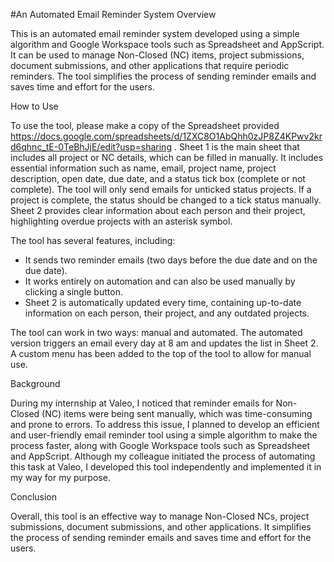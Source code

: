 #An Automated Email Reminder System
Overview

This is an automated email reminder system developed using a simple algorithm and Google Workspace tools such as Spreadsheet and AppScript. It can be used to manage Non-Closed (NC) items, project submissions, document submissions, and other applications that require periodic reminders. The tool simplifies the process of sending reminder emails and saves time and effort for the users.

How to Use

To use the tool, please make a copy of the Spreadsheet provided https://docs.google.com/spreadsheets/d/1ZXC8O1AbQhh0zJP8Z4KPwv2krd6qhnc_tE-0TeBhJjE/edit?usp=sharing
 . Sheet 1 is the main sheet that includes all project or NC details, which can be filled in manually. It includes essential information such as name, email, project name, project description, open date, due date, and a status tick box (complete or not complete). The tool will only send emails for unticked status projects. If a project is complete, the status should be changed to a tick status manually. Sheet 2 provides clear information about each person and their project, highlighting overdue projects with an asterisk symbol.

The tool has several features, including:

- It sends two reminder emails (two days before the due date and on the due date).
- It works entirely on automation and can also be used manually by clicking a single button.
- Sheet 2 is automatically updated every time, containing up-to-date information on each person, their project, and any outdated projects.

The tool can work in two ways: manual and automated. The automated version triggers an email every day at 8 am and updates the list in Sheet 2. A custom menu has been added to the top of the tool to allow for manual use.

Background

During my internship at Valeo, I noticed that reminder emails for Non-Closed (NC) items were being sent manually, which was time-consuming and prone to errors. To address this issue, I planned to develop an efficient and user-friendly email reminder tool using a simple algorithm to make the process faster, along with Google Workspace tools such as Spreadsheet and AppScript. Although my colleague initiated the process of automating this task at Valeo, I developed this tool independently and implemented it in my way for my purpose.

Conclusion

Overall, this tool is an effective way to manage Non-Closed NCs, project submissions, document submissions, and other applications. It simplifies the process of sending reminder emails and saves time and effort for the users.
